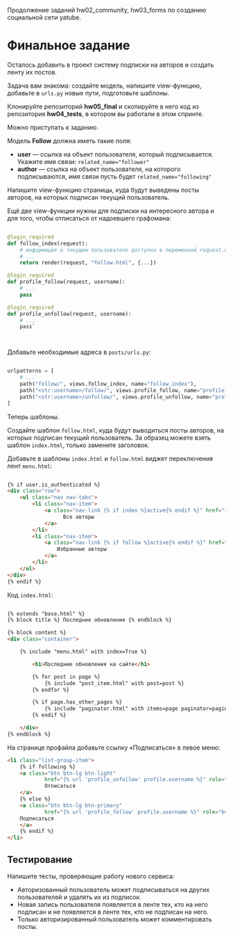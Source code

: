 Продолжение заданий hw02_community, hw03_forms по созданию социальной сети yatube. 
# Финальное задание

Осталось добавить в проект систему подписки на авторов и создать ленту их постов.

Задача вам знакома: создайте модель, напишите view-функцию, добавьте в `urls.py` новые пути, подготовьте шаблоны.

Клонируйте репозиторий **hw05_final** и скопируйте в него код из репозитория **hw04_tests**, в котором вы работали в этом спринте.

Можно приступать к заданию.

Модель **Follow** должна иметь такие поля:

- **user** — ссылка на объект пользователя, который подписывается. Укажите имя связи: `related_name="follower"`
- **author** — ссылка на объект пользователя, на которого подписываются, имя связи пусть будет `related_name="following"`

Напишите view-функцию страницы, куда будут выведены посты авторов, на которых подписан текущий пользователь.

Ещё две view-функции нужны для подписки на интересного автора и для того, чтобы отписаться от надоевшего графомана:

```PYTHON

@login_required
def follow_index(request):
    # информация о текущем пользователе доступна в переменной request.user
    # ...
    return render(request, "follow.html", {...})

@login_required
def profile_follow(request, username):
    # ...
    pass

@login_required
def profile_unfollow(request, username):
    # ...
    pass` 




```

Добавьте необходимые адреса в `posts/urls.py`:

```PYTHON

urlpatterns = [
    # ...
    path("follow/", views.follow_index, name="follow_index"),
    path("<str:username>/follow/", views.profile_follow, name="profile_follow"), 
    path("<str:username>/unfollow/", views.profile_unfollow, name="profile_unfollow"),
] 
```

Теперь шаблоны.

Создайте шаблон `follow.html`, куда будут выводиться посты авторов, на которых подписан текущий пользователь. За образец можете взять шаблон `index.html`, только замените заголовок.

Добавьте в шаблоны `index.html` и `follow.html` виджет переключения лент `menu.html`:

```HTML

{% if user.is_authenticated %} 
<div class="row">
    <ul class="nav nav-tabs">
        <li class="nav-item">
            <a class="nav-link {% if index %}active{% endif %}" href="{% url 'index' %}">
                  Все авторы
            </a>
        </li>
        <li class="nav-item">
            <a class="nav-link {% if follow %}active{% endif %}" href="/follow">
                Избранные авторы
            </a>
        </li>
    </ul>
</div>
{% endif %}
```

Код `index.html`:

```HTML

{% extends "base.html" %} 
{% block title %} Последние обновления {% endblock %}

{% block content %}
<div class="container">

    {% include "menu.html" with index=True %}

        <h1>Последние обновления на сайте</h1>

        {% for post in page %}
            {% include "post_item.html" with post=post %}
        {% endfor %}

        {% if page.has_other_pages %}
            {% include "paginator.html" with items=page paginator=paginator %}
        {% endif %}

    </div>
{% endblock %}

```

На странице профайла добавьте ссылку «Подписаться» в левое меню:

```HTML
<li class="list-group-item">
    {% if following %}
    <a class="btn btn-lg btn-light" 
            href="{% url 'profile_unfollow' profile.username %}" role="button"> 
            Отписаться 
    </a> 
    {% else %}
    <a class="btn btn-lg btn-primary" 
            href="{% url 'profile_follow' profile.username %}" role="button">
    Подписаться 
    </a>
    {% endif %}
</li>
```

## Тестирование

Напишите тесты, проверяющие работу нового сервиса:

- Авторизованный пользователь может подписываться на других пользователей и удалять их из подписок.
- Новая запись пользователя появляется в ленте тех, кто на него подписан и не появляется в ленте тех, кто не подписан на него.
- Только авторизированный пользователь может комментировать посты.